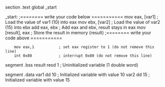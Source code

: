 section .text
        global _start

_start:
        ;======== write your code below ===========
        mov eax, [var1]      ; Load the value of var1 (10) into eax
        mov ebx, [var2]      ; Load the value of var2 (15) into ebx
        add eax, ebx         ; Add eax and ebx, result stays in eax
        mov [result], eax    ; Store the result in memory (result)
        ;======== write your code above ===========

        mov eax,1	        ; set eax register to 1 (do not remove this line)
        int 0x80	        ; interrupt 0x80 (do not remove this line)

segment .bss
        result resd 1        ; Uninitialized variable (1 double word)

segment .data
        var1 dd 10           ; Initialized variable with value 10
        var2 dd 15           ; Initialized variable with value 15
